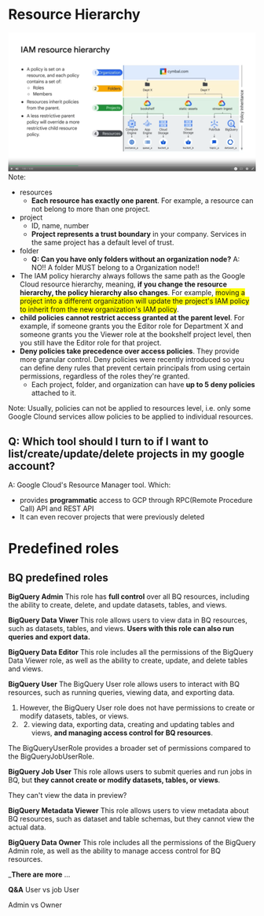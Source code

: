 
# Resource Hierarchy

![./pics/gcp-iam.png](./pics/gcp-iam.png)
Note:
- resources
  - __Each resource has exactly one parent__. For example, a resource can not belong to more than one project. 
- project
  - ID, name, number
  - __Project represents a trust boundary__ in your company. Services in the same project has a default level of trust.
- folder
  - __Q: Can you have only folders without an organization node?__ A: NO!! A folder MUST belong to a Organization node!!
- The IAM policy hierarchy always follows the same path as the Google Cloud resource hierarchy, meaning, __if you change the resource hierarchy, the policy hierarchy also changes__. For example, <span style="background-color: #FFFF00">moving a project into a different organization will update the project's IAM policy to inherit from the new organization's IAM policy</span>.
- __child policies cannot restrict access granted at the parent level__. For example, if someone grants you the Editor role for Department X and someone grants you the Viewer role at the bookshelf project level, then you still have the Editor role for that project. 
- __Deny policies take precedence over access policies__. They provide more granular control. Deny policies were recently introduced so you can define deny rules that prevent certain principals from using certain permissions, regardless of the roles they're granted. 
  - Each project, folder, and organization can have __up to 5 deny policies__ attached to it.

Note: Usually, policies can not be applied to resources level, i.e. only some Google Clound services allow policies to be applied to individual resources.

## Q: Which tool should I turn to if I want to list/create/update/delete projects in my google account?

A: Google Cloud's Resource Manager tool. Which:
- provides __programmatic__ access to GCP through RPC(Remote Procedure Call) API and REST API
- It can even recover projects that were previously deleted

# Predefined roles

## BQ predefined roles

__BigQuery Admin__
This role has __full control__ over all BQ resources, including the ability to create, delete, and update datasets, tables, and views.

__BigQuery Data Viwer__
This role allows users to view data in BQ resources, such as datasets, tables, and views. __Users with this role can also run queries and export data.__

__BigQuery Data Editor__
This role includes all the permissions of the BigQuery Data Viewer role, as well as the ability to create, update, and delete tables and views.

__BigQuery User__
The BigQuery User role allows users to interact with BQ resources, such as running queries, viewing data, and exporting data. 
1) However, the BigQuery User role does not have permissions to create or modify datasets, tables, or views.
2) 2) viewing data, exporting data, creating and updating tables and views, __and managing access control for BQ resources__.

 The BigQueryUserRole provides a broader set of permissions compared to the BigQueryJobUserRole.

__BigQuery Job User__
This role allows users to submit queries and run jobs in BQ, but __they cannot create or modify datasets, tables, or views__.

They can't view the data in preview?

__BigQuery Metadata Viewer__
This role allows users to view metadata about BQ resources, such as dataset and table schemas, but they cannot view the actual data.

__BigQuery Data Owner__
This role includes all the permissions of the BigQuery Admin role, as well as the ability to manage access control for BQ resources.

___There are more__
...

__Q&A__
User vs job User

Admin vs Owner